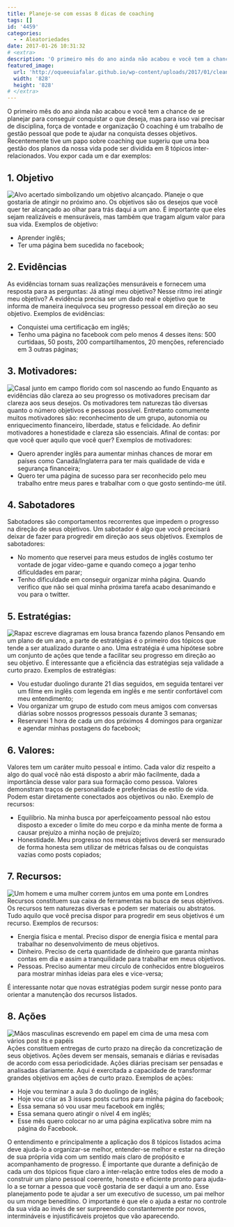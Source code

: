 ```yaml
---
title: Planeje-se com essas 8 dicas de coaching
tags: []
id: '4459'
categories:
  - - Aleatoriedades
date: 2017-01-26 10:31:32
# <extra>
description: 'O primeiro mês do ano ainda não acabou e você tem a chance de se planejar para conseguir conquistar o que deseja, mas para isso vai precisar de disciplina, força de vontade e organização O coaching é um trabalho de gestão pessoal que pode te ajudar na conquista desses objetivos. Recentemente tive um papo sobre coaching que sugeriu que uma boa gestão dos planos da nossa vida pode ser dividida em 8 tópicos inter-relacionados. Vou expor cada um e dar exemplos: 1. Objetivo Planeje o que gostaria de atingir no próximo ano. Os objetivos são os desejos que você quer ter alcançado ao olhar para trás daqui a um ano. É importante que eles sejam realizáveis e mensuráveis, mas também que tragam algum valor para sua vida. Exemplos de objetivo: Aprender inglês; Ter uma página bem sucedida no facebook; 2. &hellip;'
featured_image: 
  url: 'http://oqueeuiafalar.github.io/wp-content/uploads/2017/01/clean-desktop.jpg'
  width: '828'
  height: '828'
# </extra>
---
```


O primeiro mês do ano ainda não acabou e você tem a chance de se planejar para conseguir conquistar o que deseja, mas para isso vai precisar de disciplina, força de vontade e organização O coaching é um trabalho de gestão pessoal que pode te ajudar na conquista desses objetivos. Recentemente tive um papo sobre coaching que sugeriu que uma boa gestão dos planos da nossa vida pode ser dividida em 8 tópicos inter-relacionados. Vou expor cada um e dar exemplos:

## 1\. Objetivo

![Alvo acertado simbolizando um objetivo alcançado.](/wp-content/uploads/2017/01/alvo-acertado-262438.jpg) Planeje o que gostaria de atingir no próximo ano. Os objetivos são os desejos que você quer ter alcançado ao olhar para trás daqui a um ano. É importante que eles sejam realizáveis e mensuráveis, mas também que tragam algum valor para sua vida. Exemplos de objetivo:

*   Aprender inglês;
*   Ter uma página bem sucedida no facebook;

## 2\. Evidências

As evidências tornam suas realizações mensuráveis e fornecem uma resposta para as perguntas: Já atingí meu objetivo? Nesse ritmo irei atingir meu objetivo? A evidência precisa ser um dado real e objetivo que te informa de maneira inequívoca seu progresso pessoal em direção ao seu objetivo. Exemplos de evidências:

*   Conquistei uma certificação em inglês;
*   Tenho uma página no facebook com pelo menos 4 desses itens: 500 curtidaas, 50 posts, 200 compartilhamentos, 20 menções, referenciado em 3 outras páginas;

## 3\. Motivadores:

![Casal junto em campo florido com sol nascendo ao fundo](/wp-content/uploads/2017/01/casal-em-campo-de-margaridas-196666.jpg) Enquanto as evidências dão clareza ao seu progresso os motivadores precisam dar clareza aos seus desejos. Os motivadores tem naturezas tão diversas quanto o número objetivos e pessoas possível. Entretanto comumente muitos motivadores são: reconhecimento de um grupo, autonomia ou enriquecimento financeiro, liberdade, status e felicidade. Ao definir motivadores a honestidade e clareza são essenciais. Afinal de contas: por que você quer aquilo que você quer? Exemplos de motivadores:

*   Quero aprender inglẽs para aumentar minhas chances de morar em países como Canadá/Inglaterra para ter mais qualidade de vida e segurança financeira;
*   Quero ter uma página de sucesso para ser reconhecido pelo meu trabalho entre meus pares e trabalhar com o que gosto sentindo-me útil.

## 4\. Sabotadores

Sabotadores são comportamentos recorrentes que impedem o progresso na direção de seus objetivos. Um sabotador é algo que você precisará deixar de fazer para progredir em direção aos seus objetivos. Exemplos de sabotadores:

*   No momento que reservei para meus estudos de inglês costumo ter vontade de jogar vídeo-game e quando começo a jogar tenho dificuldades em parar;
*   Tenho dificuldade em conseguir organizar minha página. Quando verifico que não sei qual minha próxima tarefa acabo desanimando e vou para o twitter.

## 5\. Estratégias:

![Rapaz escreve diagramas em lousa branca fazendo planos](/wp-content/uploads/2017/01/homem-lousa-branca-planejamento-7369.jpg) Pensando em um plano de um ano, a parte de estratégias é o primeiro dos tópicos que tende a ser atualizado durante o ano. Uma estratégia é uma hipótese sobre um conjunto de ações que tende a facilitar seu progresso em direção ao seu objetivo. É interessante que a eficiência das estratégias seja validade a curto prazo. Exemplos de estratégias:

*   Vou estudar duolingo durante 21 dias seguidos, em seguida tentarei ver um filme em inglês com legenda em inglês e me sentir confortável com meu entendimento;
*   Vou organizar um grupo de estudo com meus amigos com conversas diárias sobre nossos progressos pessoais durante 3 semanas;
*   Reservarei 1 hora de cada um dos próximos 4 domingos para organizar e agendar minhas postagens do facebook;

## 6\. Valores:

Valores tem um caráter muito pessoal e íntimo. Cada valor diz respeito a algo do qual você não está disposto a abrir mão facilmente, dada a importância desse valor para sua formação como pessoa. Valores demonstram traços de personalidade e preferências de estilo de vida. Podem estar diretamente conectados aos objetivos ou não. Exemplo de recursos:

*   Equilíbrio. Na minha busca por aperfeiçoamento pessoal não estou disposto a exceder o limite do meu corpo e da minha mente de forma a causar prejuízo a minha noção de prejuízo;
*   Honestidade. Meu progresso nos meus objetivos deverá ser mensurado de forma honesta sem utilizar de métricas falsas ou de conquistas vazias como posts copiados;

## 7\. Recursos:

![Um homem e uma mulher correm juntos em uma ponte em Londres](/wp-content/uploads/2017/01/pessoas-correndo-ponte-29578.jpg) Recursos constituem sua caixa de ferramentas na busca de seus objetivos. Os recursos tem naturezas diversas e podem ser materiais ou abstratos. Tudo aquilo que você precisa dispor para progredir em seus objetivos é um recurso. Exemplos de recursos:

*   Energia física e mental. Preciso dispor de energia física e mental para trabalhar no desenvolvimento de meus objetivos.
*   Dinheiro. Preciso de certa quantidade de dinheiro que garanta minhas contas em dia e assim a tranquilidade para trabalhar em meus objetivos.
*   Pessoas. Preciso aumentar meu círculo de conhecidos entre blogueiros para mostrar minhas ideias para eles e vice-versa;

É interessante notar que novas estratégias podem surgir nesse ponto para orientar a manutenção dos recursos listados.

## 8\. Ações

![Mãos masculinas escrevendo em papel em cima de uma mesa com vários post its e papéis](/wp-content/uploads/2017/01/homem-organizando-papeis-237675.jpg) Ações constituem entregas de curto prazo na direção da concretização de seus objetivos. Ações devem ser mensais, semanais e diárias e revisadas de acordo com essa periodicidade. Ações diárias precisam ser pensadas e analisadas diariamente. Aqui é exercitada a capacidade de transformar grandes objetivos em ações de curto prazo. Exemplos de ações:

*   Hoje vou terminar a aula 3 do duolingo de inglês;
*   Hoje vou criar as 3 issues posts curtos para minha página do facebook;
*   Essa semana só vou usar meu facebook em inglês;
*   Essa semana quero atingir o nível 4 em inglês;
*   Esse mês quero colocar no ar uma página explicativa sobre mim na página do Facebook.

O entendimento e principalmente a aplicação dos 8 tópicos listados acima deve ajuda-lo a organizar-se melhor, entender-se melhor e estar na direção de sua própria vida com um sentido mais claro de proṕósito e acompanhamento de progresso. É importante que durante a definição de cada um dos tópicos fique claro a inter-relação entre todos eles de modo a construir um plano pessoal coerente, honesto e eficiente pronto para ajuda-lo a se tornar a pessoa que você gostaria de ser daqui a um ano. Esse planejamento pode te ajudar a ser um executivo de sucesso, um pai melhor ou um monge beneditino. O importante é que ele o ajuda a estar no controle da sua vida ao invés de ser surpreendido constantemente por novos, intermináveis e injustificáveis projetos que vão aparecendo.
